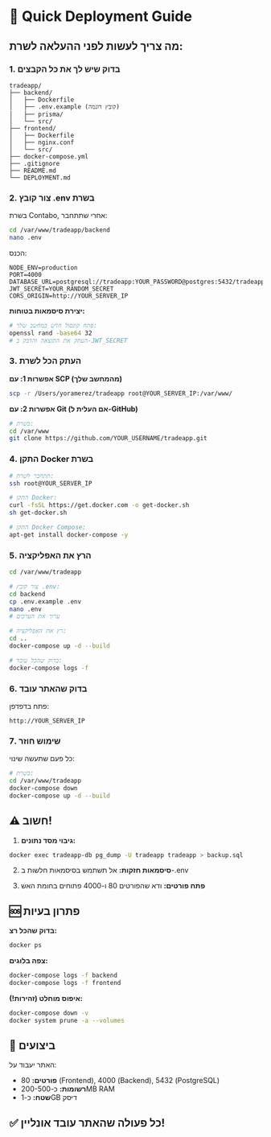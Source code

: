 # 🚀 Quick Deployment Guide

## מה צריך לעשות לפני ההעלאה לשרת:

### 1. בדוק שיש לך את כל הקבצים

```
tradeapp/
├── backend/
│   ├── Dockerfile
│   ├── .env.example (קובץ דוגמה)
│   ├── prisma/
│   └── src/
├── frontend/
│   ├── Dockerfile
│   ├── nginx.conf
│   └── src/
├── docker-compose.yml
├── .gitignore
├── README.md
└── DEPLOYMENT.md
```

### 2. צור קובץ .env בשרת

בשרת Contabo, אחרי שתתחבר:
```bash
cd /var/www/tradeapp/backend
nano .env
```

הכנס:
```env
NODE_ENV=production
PORT=4000
DATABASE_URL=postgresql://tradeapp:YOUR_PASSWORD@postgres:5432/tradeapp
JWT_SECRET=YOUR_RANDOM_SECRET
CORS_ORIGIN=http://YOUR_SERVER_IP
```

**יצירת סיסמאות בטוחות:**
```bash
# פתח קונסול חדש במחשב שלך:
openssl rand -base64 32
# העתק את התוצאה והדבק ב-JWT_SECRET
```

### 3. העתק הכל לשרת

**אפשרות 1: עם SCP (מהמחשב שלך)**
```bash
scp -r /Users/yoramerez/tradeapp root@YOUR_SERVER_IP:/var/www/
```

**אפשרות 2: עם Git (אם העלית ל-GitHub)**
```bash
# בשרת:
cd /var/www
git clone https://github.com/YOUR_USERNAME/tradeapp.git
```

### 4. התקן Docker בשרת

```bash
# תתחבר לשרת:
ssh root@YOUR_SERVER_IP

# התקן Docker:
curl -fsSL https://get.docker.com -o get-docker.sh
sh get-docker.sh

# התקן Docker Compose:
apt-get install docker-compose -y
```

### 5. הרץ את האפליקציה

```bash
cd /var/www/tradeapp

# צור קובץ .env:
cd backend
cp .env.example .env
nano .env
# ערוך את הערכים

# רץ את האפליקציה:
cd ..
docker-compose up -d --build

# בדוק שהכל עובד:
docker-compose logs -f
```

### 6. בדוק שהאתר עובד

פתח בדפדפן:
```
http://YOUR_SERVER_IP
```

### 7. שימוש חוזר

כל פעם שתעשה שינוי:
```bash
# בשרת:
cd /var/www/tradeapp
docker-compose down
docker-compose up -d --build
```

## ⚠️ חשוב!

1. **גיבוי מסד נתונים:**
```bash
docker exec tradeapp-db pg_dump -U tradeapp tradeapp > backup.sql
```

2. **סיסמאות חזקות:** אל תשתמש בסיסמאות חלשות ב-.env

3. **פתח פורטים:** ודא שהפורטים 80 ו-4000 פתוחים בחומת האש

## 🆘 פתרון בעיות

**בדוק שהכל רצ:**
```bash
docker ps
```

**צפה בלוגים:**
```bash
docker-compose logs -f backend
docker-compose logs -f frontend
```

**איפוס מוחלט (זהירות!):**
```bash
docker-compose down -v
docker system prune -a --volumes
```

## 📝 ביצועים

האתר יעבוד על:
- **פורטים:** 80 (Frontend), 4000 (Backend), 5432 (PostgreSQL)
- **רשומות:** כ-200-500MB RAM
- **שטח:** כ-1GB דיסק

## ✅ כל פעולה שהאתר עובד אונליין!

